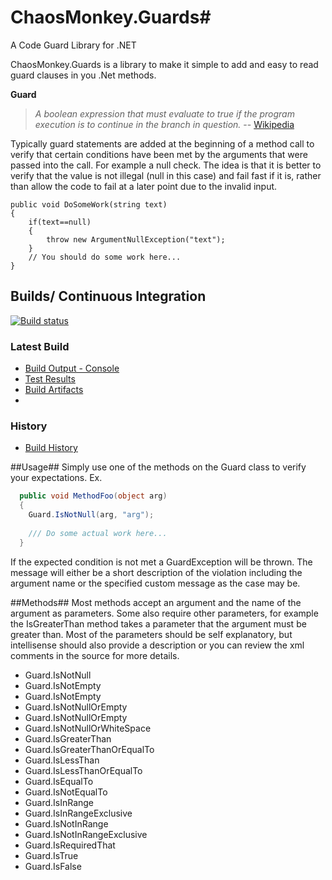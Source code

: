 # ChaosMonkey.Guards#
A Code Guard Library for .NET

ChaosMonkey.Guards is a library to make it simple to add and easy to read guard clauses in you .Net methods.

**Guard**

>*A boolean expression that must evaluate to true if the program execution is to continue in the branch in question.*
-- [Wikipedia](https://en.wikipedia.org/wiki/Guard_(computer_science))

Typically guard statements are added at the beginning of a method call to verify that certain conditions have been met by the arguments that were passed into the call.  For example a null check.  The idea is that it is better to verify that the value is not illegal (null in this case) and fail fast if it is, rather than allow the code to fail at a later point due to the invalid input.
    
    public void DoSomeWork(string text)
    {
        if(text==null)
        {
            throw new ArgumentNullException("text");
        }
        // You should do some work here...
    }


## Builds/ Continuous Integration ##

[![Build status](https://ci.appveyor.com/api/projects/status/ul8uoui2xod86fos?svg=true)](https://ci.appveyor.com/project/chaosmonkey/chaosmonkey-guards)

### Latest Build ###
* [Build Output - Console](https://ci.appveyor.com/project/chaosmonkey/chaosmonkey-guards)
* [Test Results ](https://ci.appveyor.com/project/chaosmonkey/chaosmonkey-guards/build/tests)
* [Build Artifacts](https://ci.appveyor.com/project/chaosmonkey/chaosmonkey-guards/build/artifacts)
* 
### History ###
* [Build History](https://ci.appveyor.com/project/chaosmonkey/chaosmonkey-guards/history)

##Usage##
Simply use one of the methods on the Guard class to verify your expectations.
Ex.
```csharp
  public void MethodFoo(object arg)
  {
    Guard.IsNotNull(arg, "arg");
    
    /// Do some actual work here...  
  }
```

If the expected condition is not met a GuardException will be thrown.  The message will either be a short description of the violation including the argument name or the specified custom message as the case may be.  

##Methods##
Most methods accept an argument and the name of the argument as parameters.  Some also require other parameters, for example the IsGreaterThan method takes a parameter that the argument must be greater than.  Most of the parameters should be self explanatory, but intellisense should also provide a description or you can review the xml comments in the source for more details.

* Guard.IsNotNull 
* Guard.IsNotEmpty 
* Guard.IsNotEmpty 
* Guard.IsNotNullOrEmpty 
* Guard.IsNotNullOrEmpty 
* Guard.IsNotNullOrWhiteSpace 
* Guard.IsGreaterThan 
* Guard.IsGreaterThanOrEqualTo 
* Guard.IsLessThan 
* Guard.IsLessThanOrEqualTo 
* Guard.IsEqualTo 
* Guard.IsNotEqualTo 
* Guard.IsInRange 
* Guard.IsInRangeExclusive 
* Guard.IsNotInRange 
* Guard.IsNotInRangeExclusive 
* Guard.IsRequiredThat 
* Guard.IsTrue 
* Guard.IsFalse 

